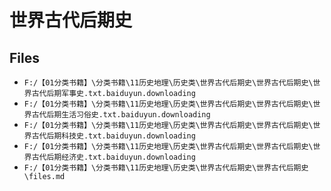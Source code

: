 # 世界古代后期史

## Files

- `F:/【01分类书籍】\分类书籍\11历史地理\历史类\世界古代后期史\世界古代后期史\世界古代后期军事史.txt.baiduyun.downloading`
- `F:/【01分类书籍】\分类书籍\11历史地理\历史类\世界古代后期史\世界古代后期史\世界古代后期生活习俗史.txt.baiduyun.downloading`
- `F:/【01分类书籍】\分类书籍\11历史地理\历史类\世界古代后期史\世界古代后期史\世界古代后期科技史.txt.baiduyun.downloading`
- `F:/【01分类书籍】\分类书籍\11历史地理\历史类\世界古代后期史\世界古代后期史\世界古代后期经济史.txt.baiduyun.downloading`
- `F:/【01分类书籍】\分类书籍\11历史地理\历史类\世界古代后期史\世界古代后期史\files.md`
